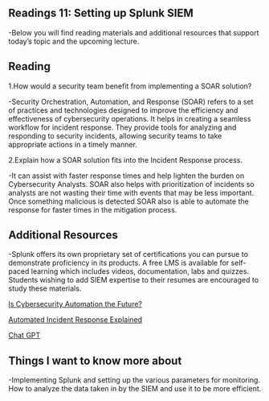 ## Readings 11: Setting up Splunk SIEM

-Below you will find reading materials and additional resources that support today’s topic and the upcoming lecture.

## Reading

1.How would a security team benefit from implementing a SOAR solution?

-Security Orchestration, Automation, and Response (SOAR) refers to a set of practices and technologies designed to improve the efficiency and effectiveness of cybersecurity operations. It helps in creating a seamless workflow for incident response. They provide tools for analyzing and responding to security incidents, allowing security teams to take appropriate actions in a timely manner.

2.Explain how a SOAR solution fits into the Incident Response process.

-It can assist with faster response times and help lighten the burden on Cybersecurity Analysts. SOAR also helps with prioritization of incidents so analysts are not wasting their time with events that may be less important. Once something malicious is detected SOAR also is able to automate the response for faster times in the mitigation process. 

## Additional Resources

-Splunk offers its own proprietary set of certifications you can pursue to demonstrate proficiency in its products. A free LMS is available for self-paced learning which includes videos, documentation, labs and quizzes. Students wishing to add SIEM expertise to their resumes are encouraged to study these materials.

[Is Cybersecurity Automation the Future?](https://www.forbes.com/sites/forbestechcouncil/2019/08/20/is-cybersecurity-automation-the-future/#4cd22ea4589c)  

[Automated Incident Response Explained](https://cybersecurity.att.com/blogs/security-essentials/automated-incident-response-in-action-7-killer-use-cases) 

[Chat GPT](https://chat.openai.com/share/18953edd-baed-4b09-878f-b354b2dc9987) 

## Things I want to know more about

-Implementing Splunk and setting up the various parameters for monitoring. How to analyze the data taken in by the SIEM and use it to be more efficient.
